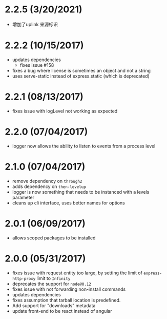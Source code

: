 # 2.2.5 (3/20/2021)

- 增加了uplink 来源标识

# 2.2.2 (10/15/2017)

- updates dependencies
  - fixes issue #158
- fixes a bug where license is sometimes an object and not a string
- uses serve-static instead of express.static (which is deprecated)

# 2.2.1 (08/13/2017)

- fixes issue with logLevel not working as expected

# 2.2.0 (07/04/2017)

- logger now allows the ability to listen to events from a process level

# 2.1.0 (07/04/2017)

- remove dependency on `through2`
- adds dependency on `then-levelup`
- logger is now something that needs to be instanced with a levels parameter
- cleans up cli interface, uses better names for options

# 2.0.1 (06/09/2017)

- allows scoped packages to be installed

# 2.0.0 (05/31/2017)

- fixes issue with request entity too large, by setting the limit of `express-http-proxy` limit to `Infinity`
- deprecates the support for `node@0.12`
- fixes issue with not forwarding non-install commands
- updates dependencies
- fixes assumption that tarball location is predefined.
- Add support for "downloads" metadata
- update front-end to be react instead of angular
